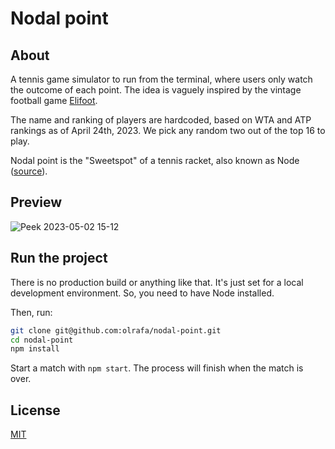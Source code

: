 # Nodal point

## About

A tennis game simulator to run from the terminal, where users only watch the outcome of each point. The idea is vaguely inspired by the vintage football game [Elifoot](https://www.elifoot.com/site/).

The name and ranking of players are hardcoded, based on WTA and ATP rankings as of April 24th, 2023. We pick any random two out of the top 16 to play.

Nodal point is the "Sweetspot" of a tennis racket, also known as Node ([source](https://www.tennis-warehouse.com/learning_center/gear_guides/racquet_and_string_terms.html)).

## Preview

![Peek 2023-05-02 15-12](https://user-images.githubusercontent.com/25609447/235750458-f31f0928-6d11-49b9-9234-e895acee9be1.gif)

## Run the project

There is no production build or anything like that. It's just set for a local development environment. So, you need to have Node installed.

Then, run:

```bash
git clone git@github.com:olrafa/nodal-point.git
cd nodal-point
npm install
```

Start a match with `npm start`. The process will finish when the match is over.

## License

[MIT](https://choosealicense.com/licenses/mit/)
